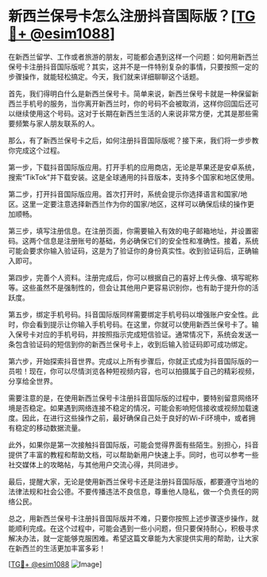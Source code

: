 # 新西兰保号卡怎么注册抖音国际版？[[TG💪+ @esim1088](https://t.me/s/esim1088)]

在新西兰留学、工作或者旅游的朋友，可能都会遇到这样一个问题：如何用新西兰保号卡注册抖音国际版呢？其实，这并不是一件特别复杂的事情，只要按照一定的步骤操作，就能轻松搞定。今天，我们就来详细聊聊这个话题。

首先，我们得明白什么是新西兰保号卡。简单来说，新西兰保号卡就是一种保留新西兰手机号的服务，当你离开新西兰时，你的号码不会被取消，这样你回国后还可以继续使用这个号码。这对于长期在新西兰生活的人来说非常方便，尤其是那些需要频繁与家人朋友联系的人。

那么，有了新西兰保号卡之后，如何注册抖音国际版呢？接下来，我们将一步步教你完成这个过程。

第一步，下载抖音国际版应用。打开手机的应用商店，无论是苹果还是安卓系统，搜索“TikTok”并下载安装。这是全球通用的抖音版本，支持多个国家和地区使用。

第二步，打开抖音国际版应用。首次打开时，系统会提示你选择语言和国家/地区。这里一定要注意选择新西兰作为你的国家/地区，这样可以确保后续的操作更加顺畅。

第三步，填写注册信息。在注册页面，你需要输入有效的电子邮箱地址，并设置密码。这两个信息是注册账号的基础，务必确保它们的安全性和准确性。接着，系统可能会要求你输入验证码，这是为了验证你的身份真实性。收到验证码后，正确输入即可。

第四步，完善个人资料。注册完成后，你可以根据自己的喜好上传头像、填写昵称等。这些虽然不是强制性的，但会让其他用户更容易识别你，也有助于提升你的活跃度。

第五步，绑定手机号码。抖音国际版同样需要绑定手机号码以增强账户安全性。此时，你会看到提示让你输入手机号码。在这里，你就可以使用新西兰保号卡了。输入保号卡对应的手机号码，并按照指示完成短信验证。通常情况下，系统会发送一条包含验证码的短信到你的新西兰保号卡上，收到后输入验证码即可成功绑定。

第六步，开始探索抖音世界。完成以上所有步骤后，你就正式成为抖音国际版的一员啦！现在，你可以尽情浏览各种短视频内容，也可以拍摄属于自己的精彩视频，分享给全世界。

需要注意的是，在使用新西兰保号卡注册抖音国际版的过程中，要特别留意网络环境是否稳定。如果遇到网络连接不稳定的情况，可能会影响短信接收或视频加载速度。因此，在进行这些操作之前，最好确保自己处于良好的Wi-Fi环境中，或者拥有稳定的移动数据流量。

此外，如果你是第一次接触抖音国际版，可能会觉得界面有些陌生。别担心，抖音提供了丰富的教程和帮助文档，可以帮助新用户快速上手。同时，也可以参考一些社交媒体上的攻略帖，与其他用户交流心得，共同进步。

最后，提醒大家，无论是使用新西兰保号卡还是注册抖音国际版，都要遵守当地的法律法规和社会公德。不要传播违法不良信息，尊重他人隐私，做一个负责任的网络公民。

总之，用新西兰保号卡注册抖音国际版并不难，只要你按照上述步骤逐步操作，就能顺利完成。在这个过程中，可能会遇到一些小问题，但只要保持耐心，积极寻求解决办法，就一定能够克服困难。希望这篇文章能为大家提供实用的帮助，让大家在新西兰的生活更加丰富多彩！

[[TG💪+ @esim1088](https://t.me/s/esim1088) ![Image](https://i.postimg.cc/4NQfJmqS/Snipaste-2025-05-13-00-14-12.png)]
